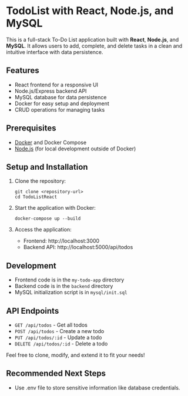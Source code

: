 # TodoList with React, Node.js, and MySQL

This is a full-stack To-Do List application built with **React**, **Node.js**, and **MySQL**. It allows users to add, complete, and delete tasks in a clean and intuitive interface with data persistence.

## Features

- React frontend for a responsive UI
- Node.js/Express backend API
- MySQL database for data persistence
- Docker for easy setup and deployment
- CRUD operations for managing tasks

## Prerequisites

- [Docker](https://www.docker.com/get-started) and Docker Compose
- [Node.js](https://nodejs.org/) (for local development outside of Docker)

## Setup and Installation

1. Clone the repository:
   ```
   git clone <repository-url>
   cd TodoListReact
   ```

2. Start the application with Docker:
   ```
   docker-compose up --build
   ```

3. Access the application:
   - Frontend: http://localhost:3000
   - Backend API: http://localhost:5000/api/todos

## Development

- Frontend code is in the `my-todo-app` directory
- Backend code is in the `backend` directory
- MySQL initialization script is in `mysql/init.sql`

## API Endpoints

- `GET /api/todos` - Get all todos
- `POST /api/todos` - Create a new todo
- `PUT /api/todos/:id` - Update a todo
- `DELETE /api/todos/:id` - Delete a todo

Feel free to clone, modify, and extend it to fit your needs!

## Recommended Next Steps
- Use .env file to store sensitive information like database credentials.
